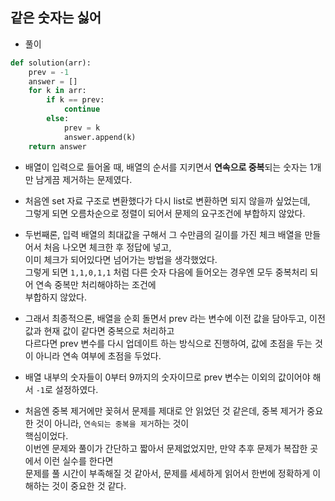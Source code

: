 ## 같은 숫자는 싫어   
- 풀이  

```python   
def solution(arr):
    prev = -1
    answer = []
    for k in arr:
        if k == prev:
            continue
        else:
            prev = k
            answer.append(k)
    return answer
```    
- 배열이 입력으로 들어올 때, 배열의 순서를 지키면서 **연속으로 중복**되는 숫자는 1개만 남게끔 제거하는 문제였다.    
- 처음엔 set 자료 구조로 변환했다가 다시 list로 변환하면 되지 않을까 싶었는데,    
  그렇게 되면 오름차순으로 정렬이 되어서 문제의 요구조건에 부합하지 않았다.   
- 두번째론, 입력 배열의 최대값을 구해서 그 수만큼의 길이를 가진 체크 배열을 만들어서 처음 나오면 체크한 후 정답에 넣고,  
  이미 체크가 되어있다면 넘어가는 방법을 생각했었다.   
  그렇게 되면 `1,1,0,1,1` 처럼 다른 숫자 다음에 들어오는 경우엔 모두 중복처리 되어 연속 중복만 처리해야하는 조건에    
  부합하지 않았다.   
  
- 그래서 최종적으론, 배열을 순회 돌면서 prev 라는 변수에 이전 값을 담아두고, 이전 값과 현재 값이 같다면 중복으로 처리하고     
  다르다면 prev 변수를 다시 업데이트 하는 방식으로 진행하여, 값에 초점을 두는 것이 아니라 연속 여부에 초점을 두었다.   
- 배열 내부의 숫자들이 0부터 9까지의 숫자이므로 prev 변수는 이외의 값이어야 해서 `-1`로 설정하였다.    
  
- 처음엔 중복 제거에만 꽂혀서 문제를 제대로 안 읽었던 것 같은데, 중복 제거가 중요한 것이 아니라, `연속되는 중복을 제거`하는 것이    
  핵심이었다.   
  이번엔 문제와 풀이가 간단하고 짧아서 문제없었지만, 만약 추후 문제가 복잡한 곳에서 이런 실수를 한다면      
  문제를 풀 시간이 부족해질 것 같아서, 문제를 세세하게 읽어서 한번에 정확하게 이해하는 것이 중요한 것 같다.    
